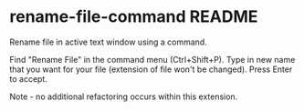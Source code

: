# rename-file-command README

Rename file in active text window using a command.

Find "Rename File" in the command menu (Ctrl+Shift+P). Type in new name that you want for your file (extension of file won't be changed). Press Enter to accept.

Note - no additional refactoring occurs within this extension.